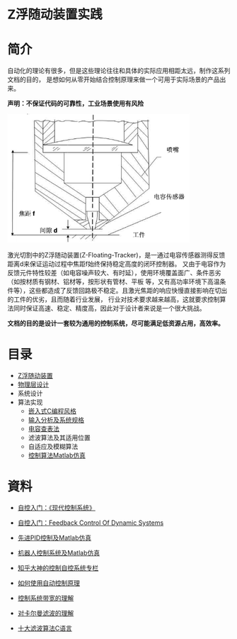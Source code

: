 Z浮随动装置实践
======
# 简介
自动化的理论有很多，但是这些理论往往和具体的实际应用相距太远，制作这系列文档的目的，
是想如何从零开始结合控制原理来做一个可用于实际场景的产品出来。

**声明：不保证代码的可靠性，工业场景使用有风险**

![z_floating_tracker][1]

激光切割中的Z浮随动装置(Z-Floating-Tracker)，是一通过电容传感器测得反馈距离d来保证运动过程中焦距f始终保持稳定高度的闭环控制器。
又由于电容作为反馈元件特性较差（如电容噪声较大、有时延），使用环境覆盖面广、条件恶劣（如按材质有钢材、铝材等，按形状有管材、平板
等，又有高功率环境下高温条件等），这些都造成了反馈回路极不稳定。且激光焦距的响应快慢直接影响在切出的工件的优劣，且而随着行业发展，
行业对技术要求越来越高，这就要求控制算法同时保证高速、稳定、精度高，因此对于设计者来说是一个很大挑战。

**文档的目的是设计一套较为通用的控制系统，尽可能满足低资源占用，高效率。**
# 目录
* [Z浮随动装置][introduction]
* [物理层设计][chapter1]
* 系统设计
*  算法实现
    * [嵌入式C编程风格][chapter3]
    * [输入分析及系统规格][chapter4]
    * [电容查表法][chapter5]
    * 滤波算法及其适用位置
    * 自适应及模糊算法
    * [控制算法Matlab仿真][matlab_code1]
    
# 資料
* [自控入门：《现代控制系统》][2]
* [自控入门：Feedback Control Of Dynamic Systems][3]
* [先进PID控制及Matlab仿真][4]
* [机器人控制系统及Matlab仿真][5]
* [知乎大神的控制自控系统专栏][6]
* [如何使用自动控制原理][7]
* [控制系统带宽的理解][8]
* [对卡尔曼滤波的理解][9]
* [十大滤波算法C语言][10]

  [introduction]: ./docs/Introduction.md
  [chapter1]: docs/Chapter1.md
  [chapter2]: docs/Chapter2.md
  [chapter3]: docs/Chapter3.md
  [chapter4]: docs/Chapter4.md
  [chapter5]: docs/Chapter5.md
  [chapter6]: docs/Chapter6.md
  [matlab_code1]: matlab_code/Z_floating_tracker.m


  [1]: ./img/laser.png
  [2]: http://www.xuexi111.com/book/jishu/322.html
  [3]: https://www.researchgate.net/publication/225075468_Feedback_Control_Of_Dynamic_Systems
  [4]: https://pan.baidu.com/s/1rIxk0
  [5]: http://down.51cto.com/zt/5272
  [6]: https://zhuanlan.zhihu.com/control
  [7]: https://www.zhihu.com/question/34329121
  [8]: https://www.zhihu.com/question/40756707?sort=created
  [9]: https://www.zhihu.com/question/23971601
  [10]: http://blog.csdn.net/qincode/article/details/50727016
